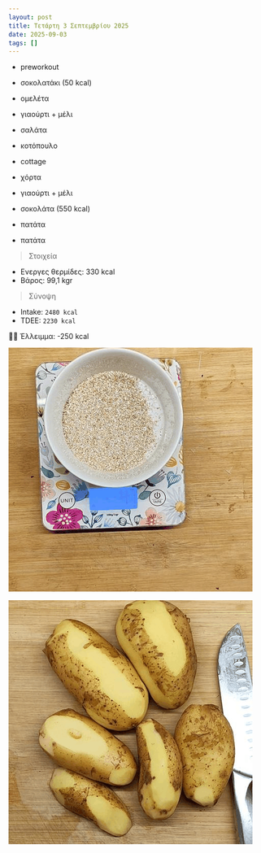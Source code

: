 ```yaml
---
layout: post
title: Τετάρτη 3 Σεπτεμβρίου 2025
date: 2025-09-03
tags: []
---
```


- preworkout
- σοκολατάκι (50 kcal)

- ομελέτα
- γιαούρτι + μέλι

- σαλάτα

- κοτόπουλο
- cottage
- χόρτα
- γιαούρτι + μέλι
- σοκολάτα (550 kcal)
- πατάτα
- πατάτα


> Στοιχεία

- Ενεργες θερμίδες: 330 kcal
- Βάρος: 99,1 kgr

> Σύνοψη

- Intake: `2480 kcal`
- ΤDEE: `2230 kcal`

👎🏻 Έλλειμμα: <span class="red">-250 kcal</span>


![pic](/pics/2025-09-03/out.gif)<br>

![pic](/pics/2025-09-03/potato.gif)<br>